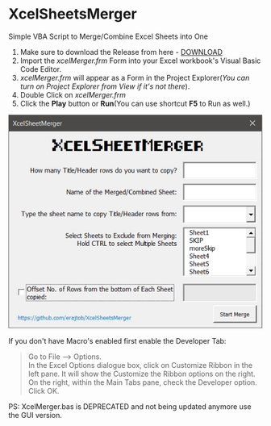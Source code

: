 # XcelSheetsMerger
 Simple VBA Script to Merge/Combine Excel Sheets into One

1. Make sure to download the Release from here - [DOWNLOAD](https://github.com/erajtob/XcelSheetsMerger/releases/tag/v1.0)
2. Import the *xcelMerger.frm* Form into your Excel workbook's Visual Basic Code Editor.
3. *xcelMerger.frm* will appear as a Form in the Project Explorer(*You can turn on Project Explorer from View if it's not there*).
4. Double Click on *xcelMerger.frm*
5. Click the **Play** button or **Run**(You can use shortcut **F5** to Run as well.)

![GitHub Logo](https://github.com/erajtob/XcelSheetsMerger/blob/main/screen.jpg)  

If you don't have Macro's enabled first enable the Developer Tab:  
> Go to File –> Options.  
> In the Excel Options dialogue box, click on Customize Ribbon in the left pane. It will show the Customize the Ribbon options on the right.  
> On the right, within the Main Tabs pane, check the Developer option.  
> Click OK.  

PS: XcelMerger.bas is DEPRECATED and not being updated anymore use the GUI version.
